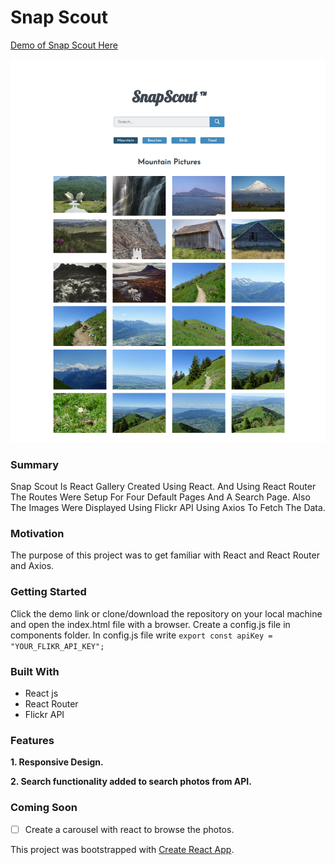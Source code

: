  # Snap Scout
[Demo of Snap Scout Here](https://yog9.github.io/SnapScout/)

![](/snapscout.jpg)

### Summary
 Snap Scout Is React Gallery Created Using React. And Using React Router The Routes Were Setup For Four Default Pages And A  Search Page. Also The Images Were Displayed Using Flickr API Using Axios To Fetch The Data.
 
 ### Motivation
The purpose of this project was to get familiar with React and React Router and Axios.

### Getting Started
 Click the demo link or clone/download the repository on your local machine and open the index.html file with a browser.
 Create a config.js file in components folder. In config.js file write
  `export const apiKey = "YOUR_FLIKR_API_KEY";`
  
### Built With
* React js
* React Router
* Flickr API

### Features
**1. Responsive Design.**

**2. Search functionality added to search photos from API.**


### Coming Soon 
- [ ] Create a carousel with react to browse the photos.

This project was bootstrapped with [Create React App](https://github.com/facebook/create-react-app).
